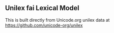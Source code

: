 Unilex fai Lexical Model
----------------------

This is built directly from Unicode.org unilex data at
https://github.com/unicode-org/unilex

